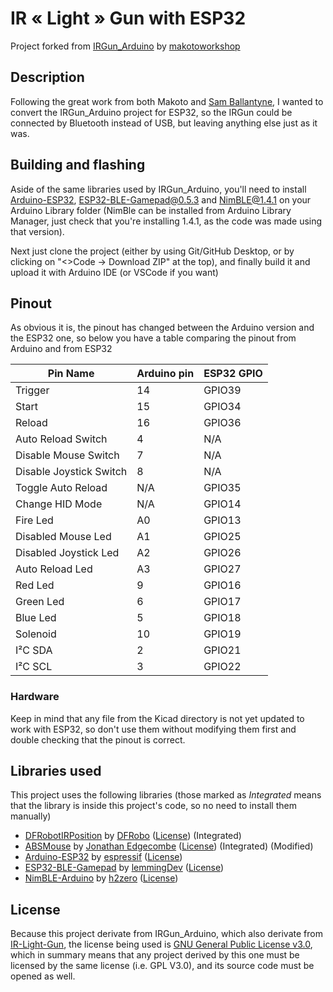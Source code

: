 # IR « Light » Gun with ESP32
Project forked from [IRGun_Arduino](https://github.com/makotoworkshop/IRGun_Arduino) by [makotoworkshop](https://github.com/makotoworkshop)

## Description

Following the great work from both Makoto and [Sam Ballantyne](https://github.com/samuelballantyne/IR-Light-Gun), I wanted to convert the IRGun_Arduino project for ESP32, so the IRGun could be connected by Bluetooth instead of USB, but leaving anything else just as it was.

## Building and flashing

Aside of the same libraries used by IRGun_Arduino, you'll need to install [Arduino-ESP32](https://docs.espressif.com/projects/arduino-esp32/en/latest/installing.html), [ESP32-BLE-Gamepad@0.5.3](https://github.com/lemmingDev/ESP32-BLE-Gamepad/releases/tag/v0.5.3) and [NimBLE@1.4.1](https://github.com/h2zero/NimBLE-Arduino/releases/tag/1.4.1) on your Arduino Library folder (NimBle can be installed from Arduino Library Manager, just check that you're installing 1.4.1, as the code was made using that version).

Next just clone the project (either by using Git/GitHub Desktop, or by clicking on "<>Code -> Download ZIP" at the top), and finally build it and upload it with Arduino IDE (or VSCode if you want)


## Pinout

As obvious it is, the pinout has changed between the Arduino version and the ESP32 one, so below you have a table comparing the pinout from Arduino and from ESP32

|Pin Name|Arduino pin|ESP32 GPIO|
|---|---|---|
|Trigger|14|GPIO39|
|Start|15|GPIO34|
|Reload|16|GPIO36|
|Auto Reload Switch|4|N/A|
|Disable Mouse Switch|7|N/A|
|Disable Joystick Switch|8|N/A|
|Toggle Auto Reload|N/A|GPIO35|
|Change HID Mode|N/A|GPIO14|
|Fire Led|A0|GPIO13|
|Disabled Mouse Led|A1|GPIO25|
|Disabled Joystick Led|A2|GPIO26|
|Auto Reload Led|A3|GPIO27|
|Red Led|9|GPIO16|
|Green Led|6|GPIO17|
|Blue Led|5|GPIO18|
|Solenoid|10|GPIO19|
|I²C SDA|2|GPIO21|
|I²C SCL|3|GPIO22|

### Hardware

Keep in mind that any file from the Kicad directory is not yet updated to work with ESP32, so don't use them without modifying them first and double checking that the pinout is correct.

## Libraries used

This project uses the following libraries (those marked as *Integrated* means that the library is inside this project's code, so no need to install them manually)

- [DFRobotIRPosition](https://github.com/DFRobot/DFRobotIRPosition) by [DFRobo](https://github.com/DFRobot) ([License](https://www.gnu.org/licenses/lgpl-3.0.en.html)) (Integrated)
- [ABSMouse](https://github.com/jonathanedgecombe/absmouse) by [Jonathan Edgecombe](https://github.com/jonathanedgecombe) ([License](https://github.com/jonathanedgecombe/absmouse/blob/master/LICENSE)) (Integrated) (Modified)
- [Arduino-ESP32](https://github.com/espressif/arduino-esp32) by [espressif](https://github.com/espressif) ([License](https://github.com/espressif/arduino-esp32/blob/master/LICENSE.md))
- [ESP32-BLE-Gamepad](https://github.com/lemmingDev/ESP32-BLE-Gamepad) by [lemmingDev](https://github.com/lemmingDev) ([License](https://github.com/lemmingDev/ESP32-BLE-Gamepad/blob/master/license.txt))
- [NimBLE-Arduino](https://github.com/h2zero/NimBLE-Arduino) by [h2zero](https://github.com/h2zero) ([License](https://github.com/h2zero/NimBLE-Arduino/blob/release/1.4/LICENSE))

## License

Because this project derivate from IRGun_Arduino, which also derivate from [IR-Light-Gun](https://github.com/samuelballantyne/IR-Light-Gun), the license being used is [GNU General Public License v3.0](https://github.com/JPZV/IRGun_ESP32/blob/master/LICENSE), which in summary means that any project derived by this one must be licensed by the same license (i.e. GPL V3.0), and its source code must be opened as well.